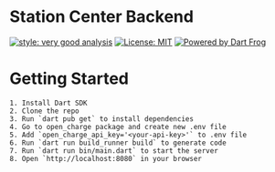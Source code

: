 # Station Center Backend

[![style: very good analysis][very_good_analysis_badge]][very_good_analysis_link]
[![License: MIT][license_badge]][license_link]
[![Powered by Dart Frog](https://img.shields.io/endpoint?url=https://tinyurl.com/dartfrog-badge)](https://dartfrog.vgv.dev)

# Getting Started

    1. Install Dart SDK
    2. Clone the repo
    3. Run `dart pub get` to install dependencies
    4. Go to open_charge package and create new .env file
    5. Add `open_charge_api_key='<your-api-key>'` to .env file
    6. Run `dart run build_runner build` to generate code
    7. Run `dart run bin/main.dart` to start the server
    8. Open `http://localhost:8080` in your browser


[license_badge]: https://img.shields.io/badge/license-MIT-blue.svg

[license_link]: https://opensource.org/licenses/MIT

[very_good_analysis_badge]: https://img.shields.io/badge/style-very_good_analysis-B22C89.svg

[very_good_analysis_link]: https://pub.dev/packages/very_good_analysis